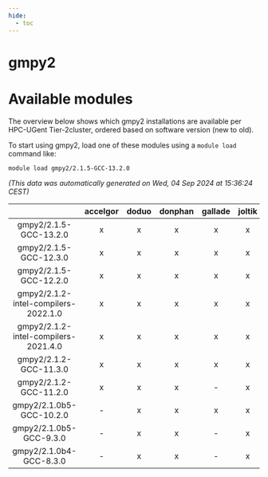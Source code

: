 ```yaml
---
hide:
  - toc
---
```


gmpy2
=====

# Available modules


The overview below shows which gmpy2 installations are available per HPC-UGent Tier-2cluster, ordered based on software version (new to old).

To start using gmpy2, load one of these modules using a `module load` command like:

```shell
module load gmpy2/2.1.5-GCC-13.2.0
```

*(This data was automatically generated on Wed, 04 Sep 2024 at 15:36:24 CEST)*  

| |accelgor|doduo|donphan|gallade|joltik|shinx|skitty|
| :---: | :---: | :---: | :---: | :---: | :---: | :---: | :---: |
|gmpy2/2.1.5-GCC-13.2.0|x|x|x|x|x|-|x|
|gmpy2/2.1.5-GCC-12.3.0|x|x|x|x|x|x|x|
|gmpy2/2.1.5-GCC-12.2.0|x|x|x|x|x|-|x|
|gmpy2/2.1.2-intel-compilers-2022.1.0|x|x|x|x|x|-|x|
|gmpy2/2.1.2-intel-compilers-2021.4.0|x|x|x|x|x|-|x|
|gmpy2/2.1.2-GCC-11.3.0|x|x|x|x|x|-|x|
|gmpy2/2.1.2-GCC-11.2.0|x|x|x|-|x|-|x|
|gmpy2/2.1.0b5-GCC-10.2.0|-|x|x|x|x|-|x|
|gmpy2/2.1.0b5-GCC-9.3.0|-|x|x|-|x|-|x|
|gmpy2/2.1.0b4-GCC-8.3.0|-|x|x|-|x|-|x|
